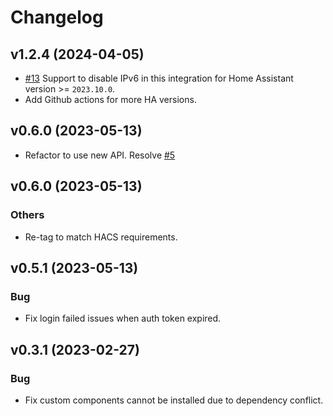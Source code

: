 # Changelog

<!--next-version-placeholder-->
## v1.2.4 (2024-04-05)
* [#13](https://github.com/daxingplay/home-assistant-vaillant-plus/issues/13) Support to disable IPv6 in this integration for Home Assistant version >= `2023.10.0`.
* Add Github actions for more HA versions.

## v0.6.0 (2023-05-13)
* Refactor to use new API. Resolve [#5](https://github.com/daxingplay/home-assistant-vaillant-plus/issues/5)

## v0.6.0 (2023-05-13)
### Others
* Re-tag to match HACS requirements.

## v0.5.1 (2023-05-13)
### Bug
* Fix login failed issues when auth token expired.

## v0.3.1 (2023-02-27)
### Bug
* Fix custom components cannot be installed due to dependency conflict.